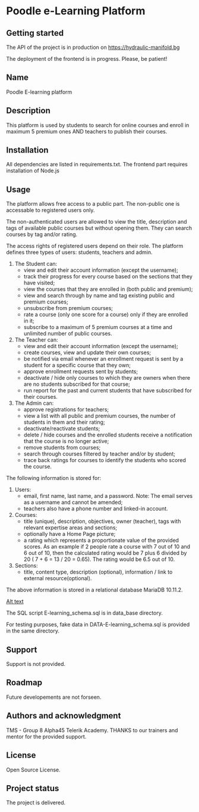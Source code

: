 # Poodle e-Learning Platform

## Getting started

The API of the project is in production on https://hydraulic-manifold.bg

The deployment of the frontend is in progress. Please, be patient! 

## Name
Poodle E-learning platform

## Description
This platform is used by students to search for online courses and enroll in maximum 5 premium ones AND teachers to publish their courses.

## Installation
All dependencies are listed in requirements.txt. 
The frontend part requires installation of Node.js

## Usage
The platform allows free access to a public part. The non-public one is accessable to registered users only.

The non-authenticated users are allowed to view the title, description and tags of available public courses but without opening them. They can search courses by tag and/or rating.

The access rights of registered users depend on their role.
The platform defines three types of users: students, teachers and admin.
1. The Student can:
    - view and edit their account information (except the username);
    - track their progress for every course based on the sections that they have visited;
    - view the courses that they are enrolled in (both public and premium);
    - view and search through by name and tag existing public and premium courses;
    - unsubscribe from premium courses;
    - rate a course (only one score for a course) only if they are enrolled in it;
    - subscribe to a maximum of 5 premium courses at a time and unlimited number of public courses.
2. The Teacher can:
    - view and edit their account information (except the username);
    - create courses, view and update their own courses;
    - be notified via email whenever an enrollment request is sent by a student for a specific course that they own;
    - approve enrollment requests sent by students;
    - deactivate / hide only courses to which they are owners when there are no students subscribed for that course;
    - run report for the past and current students that have subscribed for their courses.
3. The Admin can:
    - approve registrations for teachers;
    - view a list with all public and premium courses, the number of students in them and their rating;
    - deactivate/reactivate students;
    - delete / hide courses and the enrolled students receive a notification that the course is no longer active;
    - remove students from courses;
    - search through courses filtered by teacher and/or by student;
    - trace back ratings for courses to identify the students who scored the course.

The following information is stored for:
1. Users:
   - email, first name, last name, and a password. Note: The email serves as a username and cannot be amended;
   - teachers also have a phone number and linked-in account.
2. Courses:
   - title (unique), description, objectives, owner (teacher), tags with relevant expertise areas and sections;
   - optionally have a Home Page picture;
   - a rating which represents a proportionate value of the provided scores. As an example if 2 people rate a course with 7 out of 10 and 6 out of 10, then the calculated rating would be 7 plus 6 divided by 20 ( 7 + 6 = 13 / 20 = 0.65). The rating would be 6.5 out of 10.
3. Sections:
   - title, content type, description (optional), information / link to external resource(optional).

The above information is stored in a relational database MariaDB 10.11.2.

[Alt text](data_base/Schema_Model.png)

The SQL script E-learning_schema.sql is in data_base directory.

For testing purposes, fake data in DATA-E-learning_schema.sql is provided in the same directory.
## Support
Support is not provided.

## Roadmap
Future developements are not forseen.
## Authors and acknowledgment
TMS - Group 8 Alpha45 Telerik Academy. 
THANKS to our trainers and mentor for the provided support.

## License
Open Source License.

## Project status
The project is delivered.
